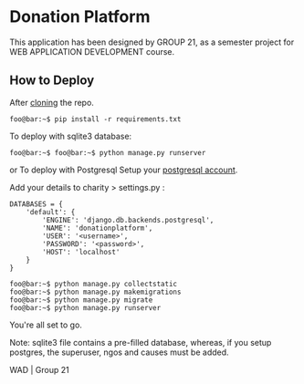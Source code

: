 # Donation Platform 
This application has been designed by GROUP 21, as a semester project for WEB APPLICATION DEVELOPMENT course.
## How to Deploy
After [cloning](https://docs.github.com/en/github/creating-cloning-and-archiving-repositories/cloning-a-repository) the repo.
```console
foo@bar:~$ pip install -r requirements.txt
```
To deploy with sqlite3 database:
```console
foo@bar:~$ foo@bar:~$ python manage.py runserver
```
or To deploy with Postgresql
Setup your [postgresql account](https://pynative.com/python-postgresql-tutorial/#:~:text=Install%20Psycopg2%20using%20the%20pip%20command&text=This%20module%20is%20available%20on,pip%20command%20to%20install%20Psycopg2.&text=You%20can%20also%20install%20a%20specific%20version%20using%20the%20following%20command.).

Add your details to charity > settings.py :
```
DATABASES = {
    'default': {
        'ENGINE': 'django.db.backends.postgresql',
        'NAME': 'donationplatform',
        'USER': '<username>',
        'PASSWORD': '<password>',
        'HOST': 'localhost'
    }
}
```
```console
foo@bar:~$ python manage.py collectstatic
foo@bar:~$ python manage.py makemigrations
foo@bar:~$ python manage.py migrate
foo@bar:~$ python manage.py runserver
```
You're all set to go.

Note: sqlite3 file contains a pre-filled database, whereas, if you setup postgres, the superuser, ngos and causes must be added.

WAD | Group 21